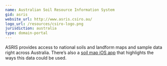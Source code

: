 ```yaml
---
name: Australian Soil Resource Information System
gid: asris
website_url: http://www.asris.csiro.au/
logo_url: /resources/csiro-logo.png
jurisdiction: australia
type: domain-portal
---
```


ASRIS provides access to national soils and landform maps and sample data right across Australia. There’s also a [soil map iOS app](http://www.csiro.au/en/Research/AF/Areas/Sustainable-farming/Decision-support-tools/SoilMapp) that highlights the ways this data could be used.